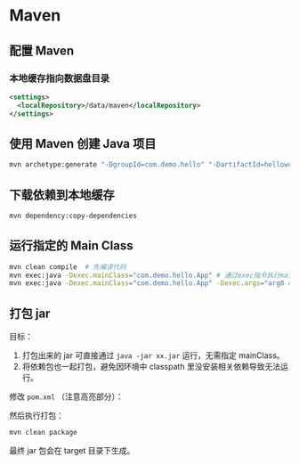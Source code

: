 # Maven

## 配置 Maven

### 本地缓存指向数据盘目录

```xml title="~/.m2/settings.xml"
<settings>
  <localRepository>/data/maven</localRepository>
</settings>
```

## 使用 Maven 创建 Java 项目

```bash
mvn archetype:generate "-DgroupId=com.demo.hello" "-DartifactId=helloworld" "-DarchetypeArtifactId=maven-archetype-quickstart" "-DinteractiveMode=false"
```

## 下载依赖到本地缓存

```bash
mvn dependency:copy-dependencies
```

## 运行指定的 Main Class

```bash
mvn clean compile  # 先编译代码
mvn exec:java -Dexec.mainClass="com.demo.hello.App" # 通过exec指令执行mainClass
mvn exec:java -Dexec.mainClass="com.demo.hello.App" -Dexec.args="arg0 arg1 arg2" # 需要传递参数的话，通过-Dexec.args 指定
```

## 打包 jar

目标：
1. 打包出来的 jar 可直接通过 `java -jar xx.jar` 运行，无需指定 mainClass。
2. 将依赖包也一起打包，避免因环境中 classpath 里没安装相关依赖导致无法运行。

修改 `pom.xml` （注意高亮部分）：

<FileBlock file="java/package-jar-pom.xml" showLineNumbers />

然后执行打包：

```bash
mvn clean package
```

最终 jar 包会在 target 目录下生成。
